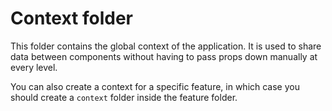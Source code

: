 # Context folder

This folder contains the global context of the application. It is used to share data between components without having to pass props down manually at every level.

You can also create a context for a specific feature, in which case you should create a `context` folder inside the feature folder.
